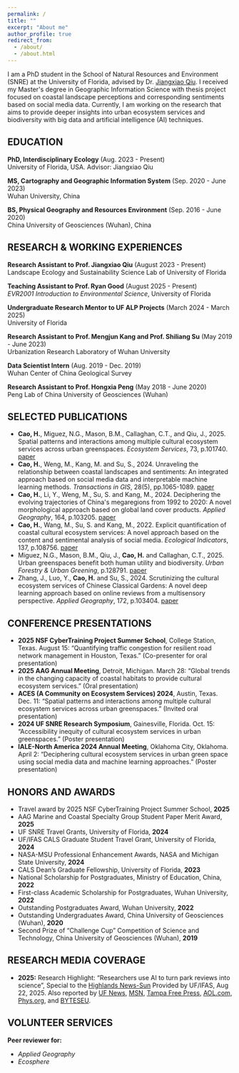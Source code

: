 ```yaml
---
permalink: /
title: ""
excerpt: "About me"
author_profile: true
redirect_from: 
  - /about/
  - /about.html
---
```


I am a PhD student in the School of Natural Resources and Environment (SNRE) at the University of Florida, advised by Dr. [Jiangxiao Qiu](https://jiangxiaoqiu.weebly.com/). I received my Master's degree in Geographic Information Science with thesis project focused on coastal landscape perceptions and corresponding sentiments based on social media data. Currently, I am working on the research that aims to provide deeper insights into urban ecosystem services and biodiversity with big data and artificial intelligence (AI) techniques. 

## EDUCATION
**PhD, Interdisciplinary Ecology** (Aug. 2023 - Present)  
University of Florida, USA. Advisor: Jiangxiao Qiu

**MS, Cartography and Geographic Information System** (Sep. 2020 - June 2023)  
Wuhan University, China

**BS, Physical Geography and Resources Environment** (Sep. 2016 - June 2020)  
China University of Geosciences (Wuhan), China

## RESEARCH & WORKING EXPERIENCES
**Research Assistant to Prof. Jiangxiao Qiu** (August 2023 - Present)  
Landscape Ecology and Sustainability Science Lab of University of Florida

**Teaching Assistant to Prof. Ryan Good** (August 2025 - Present)  
*EVR2001 Introduction to Environmental Science*, University of Florida

**Undergraduate Research Mentor to UF ALP Projects** (March 2024 - March 2025)  
University of Florida

**Research Assistant to Prof. Mengjun Kang and Prof. Shiliang Su** (May 2019 - June 2023)  
Urbanization Research Laboratory of Wuhan University

**Data Scientist Intern** (Aug. 2019 - Dec. 2019)  
Wuhan Center of China Geological Survey

**Research Assistant to Prof. Hongxia Peng** (May 2018 - June 2020)  
Peng Lab of China University of Geosciences (Wuhan)

## SELECTED PUBLICATIONS
* **Cao, H.**, Miguez, N.G., Mason, B.M., Callaghan, C.T., and Qiu, J., 2025. Spatial patterns and interactions among multiple cultural ecosystem services across urban greenspaces. *Ecosystem Services*, 73, p.101740. [paper](https://doi.org/10.1016/j.ecoser.2025.101740)
* **Cao, H.**, Weng, M., Kang, M. and Su, S., 2024. Unraveling the relationship between coastal landscapes and sentiments: An integrated approach based on social media data and interpretable machine learning methods. *Transactions in GIS*, 28(5), pp.1065-1089. [paper](https://doi.org/10.1111/tgis.13175)
* **Cao, H.**, Li, Y., Weng, M., Su, S. and Kang, M., 2024. Deciphering the evolving trajectories of China's megaregions from 1992 to 2020: A novel morphological approach based on global land cover products. *Applied Geography*, 164, p.103205. [paper](https://doi.org/10.1016/j.apgeog.2024.103205)
* **Cao, H.**, Wang, M., Su, S. and Kang, M., 2022. Explicit quantification of coastal cultural ecosystem services: A novel approach based on the content and sentimental analysis of social media. *Ecological Indicators*, 137, p.108756. [paper](https://doi.org/10.1016/j.ecolind.2022.108756)
* Miguez, N.G., Mason, B.M., Qiu, J., **Cao, H.** and Callaghan, C.T., 2025. Urban greenspaces benefit both human utility and biodiversity. *Urban Forestry & Urban Greening*, p.128791. [paper](https://doi.org/10.1016/j.ufug.2025.128791)
* Zhang, J., Luo, Y., **Cao, H.** and Su, S., 2024. Scrutinizing the cultural ecosystem services of Chinese Classical Gardens: A novel deep learning approach based on online reviews from a multisensory perspective. *Applied Geography*, 172, p.103404. [paper](https://doi.org/10.1016/j.apgeog.2024.103404)

## CONFERENCE PRESENTATIONS
* **2025 NSF CyberTraining Project Summer School**, College Station, Texas. August 15: “Quantifying traffic congestion for resilient road network management in Houston, Texas.” (Co-presenter for oral presentation)
* **2025 AAG Annual Meeting**, Detroit, Michigan. March 28: “Global trends in the changing capacity of coastal habitats to provide cultural ecosystem services.” (Oral presentation)
* **ACES (A Community on Ecosystem Services) 2024**, Austin, Texas. Dec. 11: “Spatial patterns and interactions among multiple cultural ecosystem services across urban greenspaces.” (Invited oral presentation)
* **2024 UF SNRE Research Symposium**, Gainesville, Florida. Oct. 15: “Accessibility inequity of cultural ecosystem services in urban greenspaces.” (Poster presentation)
* **IALE-North America 2024 Annual Meeting**, Oklahoma City, Oklahoma. April 2: “Deciphering cultural ecosystem services in urban green space using social media data and machine learning approaches.” (Poster presentation)

## HONORS AND AWARDS
* Travel award by 2025 NSF CyberTraining Project Summer School, **2025**
* AAG Marine and Coastal Specialty Group Student Paper Merit Award, **2025**
* UF SNRE Travel Grants, University of Florida, **2024**
* UF/IFAS CALS Graduate Student Travel Grant, University of Florida, **2024**
* NASA-MSU Professional Enhancement Awards, NASA and Michigan State University, **2024**
* CALS Dean’s Graduate Fellowship, University of Florida, **2023**
* National Scholarship for Postgraduates, Ministry of Education, China, **2022**
* First-class Academic Scholarship for Postgraduates, Wuhan University, **2022**
* Outstanding Postgraduates Award, Wuhan University, **2022**
* Outstanding Undergraduates Award, China University of Geosciences (Wuhan), **2020**
* Second Prize of “Challenge Cup” Competition of Science and Technology, China University of Geosciences (Wuhan), **2019**

## RESEARCH MEDIA COVERAGE
* **2025:** Research Highlight: “Researchers use AI to turn park reviews into science”, Special to the [Highlands News-Sun](https://www.midfloridanewspapers.com/highlands_news-sun/news/researchers-use-ai-to-turn-park-reviews-into-science/article_2183a8c4-5fbb-4027-9eee-16ac0b94ebaf.html) Provided by UF/IFAS, Aug 22, 2025. Also reported by [UF News](https://news.ufl.edu/2025/08/park-review-study/), [MSN](https://www.msn.com/en-us/news/technology/researchers-use-ai-to-turn-park-reviews-into-science/ar-AA1L2lAH), [Tampa Free Press](https://www.tampafp.com/the-secret-to-beloved-florida-parks-ai-finds-the-answer-in-your-reviews/), [AOL.com](https://www.aol.com/news/secret-beloved-florida-parks-ai-123411348.html), [Phys.org](https://phys.org/news/2025-08-ai-science.html), and [BYTESEU](https://www.byteseu.com/1311369/).  

## VOLUNTEER SERVICES
**Peer reviewer for:**
* *Applied Geography*
* *Ecosphere*
